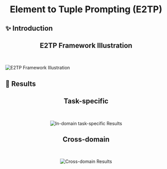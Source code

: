 <h1 align="center">
Element to Tuple Prompting (E2TP)
</h1>

## ✨ Introduction 

<h2 align="center">E2TP Framework Illustration</h2><br>

![E2TP Framework Illustration](https://github.com/mghiasvandm/E2TP/blob/main/images/E2TP_framework_illustration.png?raw=true)

## 🎯 Results

<div align="center">
<h2>Task-specific</h2><br>

![In-domain task-specific Results](https://github.com/mghiasvandm/E2TP/blob/main/images/in_domain_task_specific_results.png?raw=true)

<h2>Cross-domain</h2><br>

![Cross-domain Results](https://github.com/mghiasvandm/E2TP/blob/main/images/cross_domain_results.png?raw=true)
</div>
